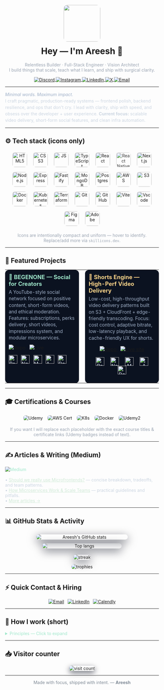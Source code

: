 <p align="center">
  <img alt="" src="https://avatars.githubusercontent.com/u/148607236?v=4" style="max-width:100%;height:120px;border-radius:10px;object-fit:cover;border-radius:12px;overflow:hidden" />
</p>

<h1 align="center" style="margin-top:8px">Hey — I'm <strong>Areesh</strong> 👋</h1>
<p align="center" style="color:#9aa4b2;margin-top:4px">
  Relentless Builder · Full-Stack Engineer · Vision Architect<br/>
  I build things that scale, teach what I learn, and ship with surgical clarity.
</p>

<p align="center">
  <a href="https://discord.gg/areeshalam21" title="Discord">
    <img src="https://img.shields.io/badge/-Discord-7289DA?style=for-the-badge&logo=discord&logoColor=white" alt="Discord" style="vertical-align:middle"/>
  </a>
  <a href="https://instagram.com/areeshalam21" title="Instagram">
    <img src="https://img.shields.io/badge/-Instagram-E4405F?style=for-the-badge&logo=instagram&logoColor=white" alt="Instagram" style="vertical-align:middle"/>
  </a>
  <a href="https://linkedin.com/in/areeshalam21" title="LinkedIn">
    <img src="https://img.shields.io/badge/-LinkedIn-0077B5?style=for-the-badge&logo=linkedin&logoColor=white" alt="LinkedIn" style="vertical-align:middle"/>
  </a>
  <a href="https://x.com/areeshalam21" title="X / Twitter">
    <img src="https://img.shields.io/badge/-X-000000?style=for-the-badge&logo=x&logoColor=white" alt="X" style="vertical-align:middle"/>
  </a>
  <a href="mailto:areeshpersonal5@gmail.com" title="Mail">
    <img src="https://img.shields.io/badge/-Email-D14836?style=for-the-badge&logo=gmail&logoColor=white" alt="Email" style="vertical-align:middle"/>
  </a>
</p>

---

<!-- ABOUT -->
<section>
<p style="max-width:900px;margin:14px auto;color:#cbd5e1;line-height:1.5">
  <em style="color:#9fb0c8">Minimal words. Maximum impact.</em><br/>
  I craft pragmatic, production-ready systems — frontend polish, backend resilience, and ops that don't cry.  
  I lead with clarity, ship with speed, and obsess over the developer + user experience.  
  <strong>Current focus:</strong> scalable video delivery, short-form social features, and clean infra automation.
</p>
</section>

---

<!-- UNIFIED ICON GRID: uniform 48x48 icons using skillicons -->
## ⚙️ Tech stack (icons only)
<p align="center" style="margin-top:8px">
  <!-- use skillicons.dev with perline param for compact badges; uniformize with height attr -->
  <img alt="HTML5" src="https://skillicons.dev/icons?i=html" height="48" style="margin:8px;border-radius:8px;background:transparent"/>
  <img alt="CSS3" src="https://skillicons.dev/icons?i=css" height="48" style="margin:8px;border-radius:8px;background:transparent"/>
  <img alt="JS" src="https://skillicons.dev/icons?i=js" height="48" style="margin:8px;border-radius:8px;background:transparent"/>
  <img alt="TypeScript" src="https://skillicons.dev/icons?i=ts" height="48" style="margin:8px;border-radius:8px;background:transparent"/>
  <img alt="React" src="https://skillicons.dev/icons?i=react" height="48" style="margin:8px;border-radius:8px;background:transparent"/>
  <img alt="React Native" src="https://skillicons.dev/icons?i=react" height="48" style="opacity:0.85;margin:8px;border-radius:8px;background:transparent" />
  <img alt="Next.js" src="https://skillicons.dev/icons?i=nextjs" height="48" style="margin:8px;border-radius:8px;background:transparent"/>
  <img alt="Node.js" src="https://skillicons.dev/icons?i=nodejs" height="48" style="margin:8px;border-radius:8px;background:transparent"/>
  <img alt="Express" src="https://skillicons.dev/icons?i=express" height="48" style="margin:8px;border-radius:8px;background:transparent"/>
  <img alt="Fastify" src="https://skillicons.dev/icons?i=fastify" height="48" style="margin:8px;border-radius:8px;background:transparent"/>
  <img alt="MongoDB" src="https://skillicons.dev/icons?i=mongodb" height="48" style="margin:8px;border-radius:8px;background:transparent"/>
  <img alt="Postgres" src="https://skillicons.dev/icons?i=postgres" height="48" style="margin:8px;border-radius:8px;background:transparent"/>
  <img alt="AWS" src="https://skillicons.dev/icons?i=aws" height="48" style="margin:8px;border-radius:8px;background:transparent"/>
  <img alt="S3" src="https://skillicons.dev/icons?i=s3" height="48" style="margin:8px;border-radius:8px;background:transparent"/>
  <img alt="Docker" src="https://skillicons.dev/icons?i=docker" height="48" style="margin:8px;border-radius:8px;background:transparent"/>
  <img alt="Kubernetes" src="https://skillicons.dev/icons?i=k8s" height="48" style="margin:8px;border-radius:8px;background:transparent"/>
  <img alt="Terraform" src="https://skillicons.dev/icons?i=terraform" height="48" style="margin:8px;border-radius:8px;background:transparent"/>
  <img alt="Git" src="https://skillicons.dev/icons?i=git" height="48" style="margin:8px;border-radius:8px;background:transparent"/>
  <img alt="GitHub" src="https://skillicons.dev/icons?i=github" height="48" style="margin:8px;border-radius:8px;background:transparent"/>
  <img alt="Vite" src="https://skillicons.dev/icons?i=vite" height="48" style="margin:8px;border-radius:8px;background:transparent"/>
  <img alt="Vscode" src="https://skillicons.dev/icons?i=vscode" height="48" style="margin:8px;border-radius:8px;background:transparent"/>
  <img alt="Figma" src="https://skillicons.dev/icons?i=figma" height="48" style="margin:8px;border-radius:8px;background:transparent"/>
  <img alt="Adobe" src="https://skillicons.dev/icons?i=adobe" height="48" style="margin:8px;border-radius:8px;background:transparent"/>
</p>

<p align="center" style="color:#9aa4b2;margin-top:6px">Icons are intentionally compact and uniform — hover to identify. Replace/add more via <code>skillicons.dev</code>.</p>

---

## 📂 Featured Projects
<!-- Use a responsive table-layout for project "cards" -->
<table width="100%" cellpadding="12" cellspacing="0" style="border-collapse:collapse">
  <tr>
  <!-- LEFT PROJECT CARD -->
  <td width="48%" style="vertical-align:top;padding:12px;border-radius:12px;background:#0b1220;color:#dbe7f5;">
    <h3 style="margin:0 0 6px 0;color:#9fe7cb;font-size:1.15rem">🔹 BEGENONE — Social for Creators</h3>
    <p style="color:#9fb0c8;margin:6px 0 12px 0;font-size:0.95rem;line-height:1.4">
      A YouTube-style social network focused on positive content, short-form videos, and ethical moderation.
      Features: subscriptions, perks delivery, short videos, impressions system, and modular microservices.
    </p>
    <p style="margin:8px 0">
      <a href="https://github.com/areeshalam/BEGENONE" style="text-decoration:none" aria-label="BEGENONE Repo">
        <img src="https://img.shields.io/badge/Repo-GitHub-181717?style=for-the-badge&logo=github&logoColor=white" alt="Repo" />
      </a>
      &nbsp;
      <a href="https://begenone.example.app" style="text-decoration:none" aria-label="Live site">
        <img src="https://img.shields.io/badge/Live-Website-0ea5a4?style=for-the-badge" alt="Live" />
      </a>
    </p>
    <p style="margin:14px 0 0 0">
      <img alt="React" src="https://skillicons.dev/icons?i=react" height="28" style="margin-right:8px;vertical-align:middle"/>
      <img alt="Node" src="https://skillicons.dev/icons?i=nodejs" height="28" style="margin-right:8px;vertical-align:middle"/>
      <img alt="Mongo" src="https://skillicons.dev/icons?i=mongodb" height="28" style="margin-right:8px;vertical-align:middle"/>
      <img alt="AWS" src="https://skillicons.dev/icons?i=aws" height="28" style="margin-right:8px;vertical-align:middle"/>
      <img alt="Docker" src="https://skillicons.dev/icons?i=docker" height="28" style="margin-right:8px;vertical-align:middle"/>
    </p>
  </td>

  <!-- SPACER -->
  <td width="4%"></td>

  <!-- RIGHT PROJECT CARD -->
  <td width="48%" style="vertical-align:top;padding:12px;border-radius:12px;background:#0b1220;color:#dbe7f5;">
    <h3 style="margin:0 0 6px 0;color:#ffd58a;font-size:1.15rem">🔸 Shorts Engine — High-Perf Video Delivery</h3>
    <p style="color:#9fb0c8;margin:6px 0 12px 0;font-size:0.95rem;line-height:1.4">
      Low-cost, high-throughput video delivery patterns built on S3 + CloudFront + edge-friendly transcoding.
      Focus: cost control, adaptive bitrate, low-latency playback, and cache-friendly UX for shorts.
    </p>

  <p align="center">
    <a href="https://github.com/areeshalam/BEGENONE" aria-label="BEGENONE Repo" title="BEGENONE — Repo">
      <img src="https://img.shields.io/badge/Repo-GitHub-181717?style=for-the-badge&logo=github&logoColor=white" alt="Repo" />
    </a>
    &nbsp;
    <a href="https://begenone.example.app" aria-label="BEGENONE Live" title="BEGENONE — Live site">
      <img src="https://img.shields.io/badge/Live-Website-0ea5a4?style=for-the-badge" alt="Live site" />
    </a>
  </p>
  
  <p align="center">
    <img src="https://skillicons.dev/icons?i=react" alt="React" title="React" width="28" height="28" style="margin:0 8px;vertical-align:middle"/>
    <img src="https://skillicons.dev/icons?i=nodejs" alt="Node.js" title="Node.js" width="28" height="28" style="margin:0 8px;vertical-align:middle"/>
    <img src="https://skillicons.dev/icons?i=mongodb" alt="MongoDB" title="MongoDB" width="28" height="28" style="margin:0 8px;vertical-align:middle"/>
    <img src="https://skillicons.dev/icons?i=aws" alt="AWS" title="AWS" width="28" height="28" style="margin:0 8px;vertical-align:middle"/>
    <img src="https://skillicons.dev/icons?i=docker" alt="Docker" title="Docker" width="28" height="28" style="margin:0 8px;vertical-align:middle"/>
  </p>
  </td>
</tr>
</table>

---

## 🎓 Certifications & Courses
<p align="center" style="margin-top:6px">
  <!-- Use official logos + small course name placeholders; replace names/links with real certs -->
  <a href="#" title="Udemy - Course 1" style="text-decoration:none">
    <img src="https://img.shields.io/badge/-Udemy-EC5252?style=flat-square&logo=udemy&logoColor=white" alt="Udemy" style="margin:6px;border-radius:6px"/>
  </a>
  <a href="#" title="AWS Certified" style="text-decoration:none">
    <img src="https://img.shields.io/badge/-AWS%20Cert-FF9900?style=flat-square&logo=amazonaws&logoColor=white" alt="AWS Cert" style="margin:6px;border-radius:6px"/>
  </a>
  <a href="#" title="Kubernetes" style="text-decoration:none">
    <img src="https://img.shields.io/badge/-Kubernetes-326CE5?style=flat-square&logo=kubernetes&logoColor=white" alt="K8s" style="margin:6px;border-radius:6px"/>
  </a>
  <a href="#" title="Docker" style="text-decoration:none">
    <img src="https://img.shields.io/badge/-Docker-2496ED?style=flat-square&logo=docker&logoColor=white" alt="Docker" style="margin:6px;border-radius:6px"/>
  </a>
  <a href="#" title="Udemy - Course 2" style="text-decoration:none">
    <img src="https://img.shields.io/badge/-Udemy%20(Course%202)-EC5252?style=flat-square&logo=udemy&logoColor=white" alt="Udemy2" style="margin:6px;border-radius:6px"/>
  </a>
</p>
<p align="center" style="color:#9aa4b2;margin-top:6px">If you want I will replace each placeholder with the exact course titles & certificate links (Udemy badges instead of text).</p>

---

## ✍️ Articles & Writing (Medium)
<p style="max-width:900px;margin:12px auto;color:#cbd5e1">
  <a href="https://medium.com/@areeshalam21" style="text-decoration:none;color:#9fe7cb;margin-right:8px">
    <img src="https://img.shields.io/badge/Medium-000000?style=for-the-badge&logo=medium&logoColor=white" alt="Medium" style="vertical-align:middle"/>
  </a>
  <br/><br/>
  • <a href="https://medium.com/@areeshalam21/should-we-really-use-microfrontends" style="color:#cfe9d6">Should we really use Microfrontends?</a> — concise breakdown, tradeoffs, and team patterns.<br/>
  • <a href="https://medium.com/@areeshalam21/how-microservices-work" style="color:#cfe9d6">How Microservices Work & Scale Teams</a> — practical guidelines and pitfalls.<br/>
  • <a href="#" style="color:#cfe9d6">More articles →</a>
</p>

---

## 📊 GitHub Stats & Activity
<p align="center">
  <img src="https://github-readme-stats.vercel.app/api?username=areeshalam&theme=dark&show_icons=true&count_private=true&hide_border=true" alt="Areesh's GitHub stats" style="max-width:48%;min-width:300px;margin:6px;border-radius:10px;box-shadow:0 8px 30px rgba(2,6,23,0.6)"/>
  <img src="https://github-readme-stats.vercel.app/api/top-langs/?username=areeshalam&theme=dark&layout=compact&hide_border=true" alt="Top langs" style="max-width:40%;min-width:260px;margin:6px;border-radius:10px;box-shadow:0 8px 30px rgba(2,6,23,0.6)"/>
</p>

<p align="center" style="margin-top:8px">
  <img src="https://github-readme-streak-stats.herokuapp.com/?user=areeshalam&theme=dark&hide_border=true" alt="streak" style="max-width:600px;border-radius:10px;box-shadow:0 8px 30px rgba(2,6,23,0.6)"/>
</p>

<p align="center" style="margin-top:10px">
  <img src="https://github-profile-trophy.vercel.app/?username=areeshalam&theme=radical&no-bg=true&no-frame=true" alt="trophies" style="max-width:100%;border-radius:10px"/>
</p>

---

## ⚡ Quick Contact & Hiring
<p align="center" style="margin-top:8px">
  <a href="mailto:areeshpersonal5@gmail.com"><img src="https://img.shields.io/badge/Email-D14836?style=for-the-badge&logo=gmail&logoColor=white" alt="Email"/></a>
  &nbsp;
  <a href="https://linkedin.com/in/areeshalam21"><img src="https://img.shields.io/badge/LinkedIn-0077B5?style=for-the-badge&logo=linkedin&logoColor=white" alt="LinkedIn"/></a>
  &nbsp;
  <a href="https://calendly.com/areeshalam"><img src="https://img.shields.io/badge/Book%20Time-Calendly-0069ff?style=for-the-badge&logo=calendly&logoColor=white" alt="Calendly"/></a>
</p>

---

## 🧭 How I work (short)
<details>
  <summary style="cursor:pointer;color:#9fe7cb">Principles — Click to expand</summary>

  - **Clarity-first**: every feature spec must answer "why" and "how."  
  - **Ship small, often**: iterative releases, fast feedback loops.  
  - **Observability**: metrics, logs, and alerts are code.  
  - **Cost-aware architecture**: designs that scale without bankrupting the team.  
</details>

---

## 📥 Visitor counter
<p align="center">
  <img src="https://visitcount.itsvg.in/api?id=areeshalam&icon=0&color=0" alt="visit count" style="border-radius:8px;box-shadow:0 6px 18px rgba(2,6,23,0.6)"/>
</p>

---

<p align="center" style="color:#7f8a96;margin-top:6px">Made with focus, shipped with intent. — <strong>Areesh</strong></p>
